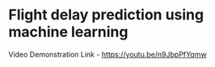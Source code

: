 # Flight delay prediction using machine learning

Video Demonstration Link - https://youtu.be/n9JbpPfYqmw
